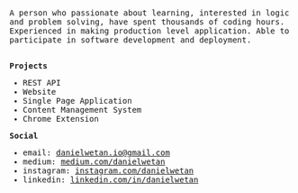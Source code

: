 <samp>
A person who passionate about learning, interested in logic and problem solving, have spent thousands of coding hours. 
Experienced in making production level application. Able to participate in software development and deployment.
<br></br>

**Projects**
- REST API
- Website
- Single Page Application 
- Content Management System
- Chrome Extension

**Social**
- email: danielwetan.io@gmail.com
- medium: [medium.com/danielwetan](medium.com/danielwetan)
- instagram: [instagram.com/danielwetan](instagram.com/danielwetan)
- linkedin: [linkedin.com/in/danielwetan](linkedin.com/in/danielwetan)
</samp>
